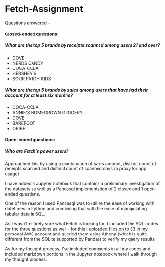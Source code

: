 # Fetch-Assignment

Questions answered - 

#### Closed-ended questions:

##### What are the top 5 brands by receipts scanned among users 21 and over?

* DOVE
* NERDS CANDY
* COCA-COLA
* HERSHEY'S
* SOUR PATCH KIDS

##### What are the top 5 brands by sales among users that have had their account for at least six months?

* COCA-COLA
* ANNIE'S HOMEGROWN GROCERY
* DOVE
* BAREFOOT
* ORIBE

#### Open-ended questions:

##### Who are Fetch’s power users?

Approached this by using a combination of sales amount, distinct count of receipts scanned
and distinct count of scanned days (a proxy for app usage)


I have added a Jupyter notebook that contains a preliminary investigation of the datasets
as well as a Pandasql implementation of 2 closed and 1 open-ended questions.

One of the reason I used Pandasql was to utilize the ease of working with datetimes in
Python and combining that with the ease of manipulating tabular data in SQL.

As I wasn't entirely sure what Fetch is looking for, I included the SQL codes for the three
questions as well - for this I uploaded files on to S3 in my personal AWS account and queried
them using Athena (which is quite different from the SQLite supported by Pandas) to verify
my query results

As for my thought process, I've included comments in all my codes and included markdown
portions in the Jupyter notebook where I walk through my thought process. 
